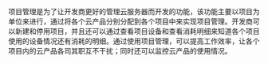 项目管理是为了让开发商更好的管理云服务器而开发的功能，该功能主要以项目为单位来进行，通过将各个云产品分别分配到各个项目中来实现项目管理。开发商可以新建和停用项目，并且还可以通过查看项目设备和查看消耗明细来知道各个项目使用的设备情况还有消耗的明细。通过使用项目管理，可以提高工作效率，让各个项目内的云产品各司其职互不干扰；同时还可以监控云产品的使用情况。                                                                                                                                                   